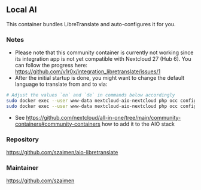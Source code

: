 ## Local AI
This container bundles LibreTranslate and auto-configures it for you.

### Notes

- Please note that this community container is currently not working since its integration app is not yet compatible with Nextcloud 27 (Hub 6). You can follow the progress here: https://github.com/v1r0x/integration_libretranslate/issues/1
- After the initial startup is done, you might want to change the default language to translate from and to via:
```bash
# Adjust the values `en` and `de` in commands below accordingly
sudo docker exec --user www-data nextcloud-aio-nextcloud php occ config:app:set integration_libretranslate from_lang --value="en"
sudo docker exec --user www-data nextcloud-aio-nextcloud php occ config:app:set integration_libretranslate to_lang --value="de"
```
- See https://github.com/nextcloud/all-in-one/tree/main/community-containers#community-containers how to add it to the AIO stack

### Repository
https://github.com/szaimen/aio-libretranslate

### Maintainer
https://github.com/szaimen
